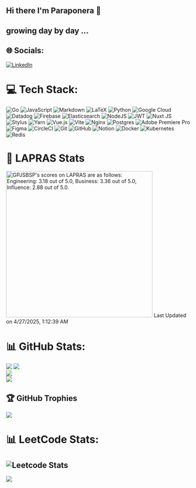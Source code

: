 ## Hi there I'm Paraponera 👋

## growing day by day ... 

## 🌐 Socials:
[![LinkedIn](https://img.shields.io/badge/LinkedIn-%230077B5.svg?logo=linkedin&logoColor=white)](https://linkedin.com/in/isshin-funada-041b66222) 

# 💻 Tech Stack:
![Go](https://img.shields.io/badge/go-%2300ADD8.svg?style=for-the-badge&logo=go&logoColor=white) ![JavaScript](https://img.shields.io/badge/javascript-%23323330.svg?style=for-the-badge&logo=javascript&logoColor=%23F7DF1E) ![Markdown](https://img.shields.io/badge/markdown-%23000000.svg?style=for-the-badge&logo=markdown&logoColor=white) ![LaTeX](https://img.shields.io/badge/latex-%23008080.svg?style=for-the-badge&logo=latex&logoColor=white) ![Python](https://img.shields.io/badge/python-3670A0?style=for-the-badge&logo=python&logoColor=ffdd54) ![Google Cloud](https://img.shields.io/badge/GoogleCloud-%234285F4.svg?style=for-the-badge&logo=google-cloud&logoColor=white) ![Datadog](https://img.shields.io/badge/datadog-%23632CA6.svg?style=for-the-badge&logo=datadog&logoColor=white) ![Firebase](https://img.shields.io/badge/firebase-%23039BE5.svg?style=for-the-badge&logo=firebase) ![Elasticsearch](https://img.shields.io/badge/elasticsearch-%230377CC.svg?style=for-the-badge&logo=elasticsearch&logoColor=white) ![NodeJS](https://img.shields.io/badge/node.js-6DA55F?style=for-the-badge&logo=node.js&logoColor=white) ![JWT](https://img.shields.io/badge/JWT-black?style=for-the-badge&logo=JSON%20web%20tokens) ![Nuxt JS](https://img.shields.io/badge/Nuxt-002E3B?style=for-the-badge&logo=nuxt.js&logoColor=#00DC82) ![Stylus](https://img.shields.io/badge/stylus-%23ff6347.svg?style=for-the-badge&logo=stylus&logoColor=white) ![Yarn](https://img.shields.io/badge/yarn-%232C8EBB.svg?style=for-the-badge&logo=yarn&logoColor=white) ![Vue.js](https://img.shields.io/badge/vue.js-%2335495e.svg?style=for-the-badge&logo=vuedotjs&logoColor=%234FC08D) ![Vite](https://img.shields.io/badge/vite-%23646CFF.svg?style=for-the-badge&logo=vite&logoColor=white) ![Nginx](https://img.shields.io/badge/nginx-%23009639.svg?style=for-the-badge&logo=nginx&logoColor=white) ![Postgres](https://img.shields.io/badge/postgres-%23316192.svg?style=for-the-badge&logo=postgresql&logoColor=white) ![Adobe Premiere Pro](https://img.shields.io/badge/Adobe%20Premiere%20Pro-9999FF.svg?style=for-the-badge&logo=Adobe%20Premiere%20Pro&logoColor=white) ![Figma](https://img.shields.io/badge/figma-%23F24E1E.svg?style=for-the-badge&logo=figma&logoColor=white) ![CircleCI](https://img.shields.io/badge/circleci-%23161616.svg?style=for-the-badge&logo=circleci&logoColor=white) ![Git](https://img.shields.io/badge/git-%23F05033.svg?style=for-the-badge&logo=git&logoColor=white) ![GitHub](https://img.shields.io/badge/github-%23121011.svg?style=for-the-badge&logo=github&logoColor=white) ![Notion](https://img.shields.io/badge/Notion-%23000000.svg?style=for-the-badge&logo=notion&logoColor=white) ![Docker](https://img.shields.io/badge/docker-%230db7ed.svg?style=for-the-badge&logo=docker&logoColor=white) ![Kubernetes](https://img.shields.io/badge/kubernetes-%23326ce5.svg?style=for-the-badge&logo=kubernetes&logoColor=white) ![Redis](https://img.shields.io/badge/redis-%23DD0031.svg?style=for-the-badge&logo=redis&logoColor=white)
# 🤖 LAPRAS Stats
<!--START_SECTION:lapras-card-->
<p ><a href="https://lapras.com/public/GPJSBSP" target="_blank" rel="noopener noreferrer"><img alt="GPJSBSP's scores on LAPRAS are as follows: Engineering: 3.18 out of 5.0, Business: 3.36 out of 5.0, Influence: 2.88 out of 5.0." src="https://lapras-card-generator.vercel.app/api/svg?e=3.18&b=3.36&i=2.88&b1=%23000000&b2=%2303ffbf&i1=%2379bd14&i2=%23cccccc&l=en" width="400" ></a>  
Last Updated on 4/27/2025, 1:12:39 AM</p>
<!--END_SECTION:lapras-card-->

# 📊 GitHub Stats:
![](https://github-profile-summary-cards.vercel.app/api/cards/profile-details?username=Isshinfunada&theme=dark)
![](https://github-readme-stats.vercel.app/api?username=Isshinfunada&theme=dark&hide_border=false&include_all_commits=false&count_private=true&show_icons=true)<br/>
![](https://github-readme-streak-stats.herokuapp.com/?user=Isshinfunada&theme=react&hide_border=false)<br/>
![](https://github-readme-stats.vercel.app/api/top-langs/?username=Isshinfunada&theme=react&hide_border=false&include_all_commits=true&count_private=true)

## 🏆 GitHub Trophies
![](https://github-profile-trophy.vercel.app/?username=Isshinfunada&theme=nord&no-frame=false&no-bg=false&margin-w=4)
# 📊 LeetCode Stats:
![Leetcode Stats](https://leetcard.jacoblin.cool/isshinfunada)
---
[![](https://visitcount.itsvg.in/api?id=Isshinfunada&icon=0&color=0)](https://visitcount.itsvg.in)
